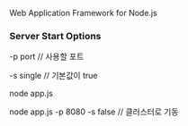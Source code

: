 Web Application Framework for Node.js
### Server Start Options ###
-p port    // 사용할 포트 

-s single  // 기본값이 true

node app.js


node app.js -p 8080  -s false // 클러스터로 기동
